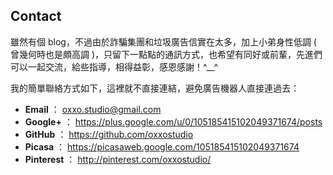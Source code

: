 ## Contact ##
<span itemprop="description" class="desc">雖然有個 blog，不過由於詐騙集團和垃圾廣告信實在太多，加上小弟身性低調 ( 曾幾何時也是頗高調 )，只留下一點點的通訊方式，也希望有同好或前輩，先進們可以一起交流，給些指導，相得益彰，感恩感謝！</span>^__^ 
  
我的簡單聯絡方式如下，這裡就不直接連結，避免廣告機器人直接連過去：

- **Email** ： oxxo.studio@gmail.com
- **Google+** ： https://plus.google.com/u/0/105185415102049371674/posts
- **GitHub** ： https://github.com/oxxostudio
- **Picasa** ： https://picasaweb.google.com/105185415102049371674
- **Pinterest** ： http://pinterest.com/oxxostudio/
